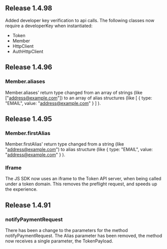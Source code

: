 ## Release 1.4.98

Added developer key verification to api calls. The following classes now require a developerKey when instantiated:
* Token
* Member
* HttpClient
* AuthHttpClient

## Release 1.4.96

### Member.aliases

Member.aliases' return type changed from an
array of strings (like
["address@example.com"]) to an array of
alias structures (like
[ { type: "EMAIL", value: "address@example.com" } ] ).

## Release 1.4.95

### Member.firstAlias

Member.firstAlias' return type changed from a string (like
"address@example.com") to alias structure (like
{ type: "EMAIL", value: "address@example.com" } ).

### Iframe

The JS SDK now uses an iframe to the Token API server, when being called
under a token domain. This removes the preflight request, and speeds up
the experience.

## Release 1.4.91

### notifyPaymentRequest

There has been a change to the parameters for the method notifyPaymentRequest.
The Alias parameter has been removed, the method now receives a single
parameter, the TokenPayload.
